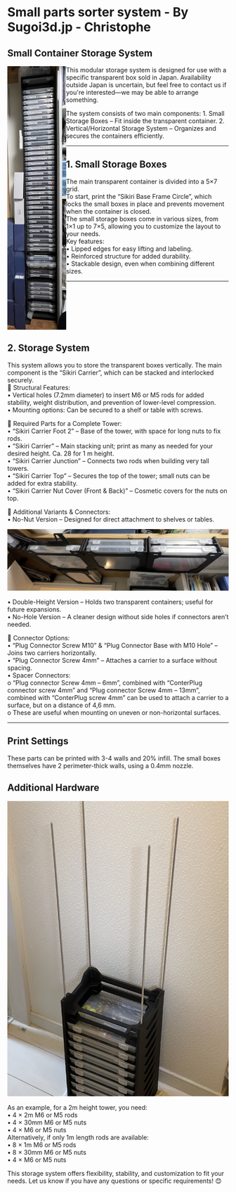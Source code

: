 # Small parts sorter system - By Sugoi3d.jp - Christophe

## Small Container Storage System

<img src="Images/2m_tower.jpg" alt="2m_tower" align="left" height="600px" margin-right ="16px" />

This modular storage system is designed for use with a specific transparent box sold in Japan. Availability outside Japan is uncertain, but feel free to contact us if you're interested—we may be able to arrange something.



The system consists of two main components:
    1.	Small Storage Boxes – Fit inside the transparent container.
    2.	Vertical/Horizontal Storage System – Organizes and secures the containers efficiently.
________________________________________
## 1. Small Storage Boxes
The main transparent container is divided into a 5×7 grid.  
To start, print the “Sikiri Base Frame Circle”, which locks the small boxes in place and prevents movement when the container is closed.  
The small storage boxes come in various sizes, from 1×1 up to 7×5, allowing you to customize the layout to your needs.    
Key features:  
•	Lipped edges for easy lifting and labeling.  
•	Reinforced structure for added durability.  
•	Stackable design, even when combining different sizes.  
________________________________________
<br clear="left"/>

## 2. Storage System

This system allows you to store the transparent boxes vertically. The main component is the “Sikiri Carrier”, which can be stacked and interlocked securely.  
🔹 Structural Features:  
•	Vertical holes (7.2mm diameter) to insert M6 or M5 rods for added stability, weight distribution, and prevention of lower-level compression.  
•	Mounting options: Can be secured to a shelf or table with screws.  

🔹 Required Parts for a Complete Tower:  
•	“Sikiri Carrier Foot 2” – Base of the tower, with space for long nuts to fix rods.  
•	“Sikiri Carrier” – Main stacking unit; print as many as needed for your desired height. Ca. 28 for 1 m height.  
•	“Sikiri Carrier Junction” – Connects two rods when building very tall towers.  
•	“Sikiri Carrier Top” – Secures the top of the tower; small nuts can be added for extra  stability.  
•	“Sikiri Carrier Nut Cover (Front & Back)” – Cosmetic covers for the nuts on top.  

🔹 Additional Variants & Connectors:  
•	No-Nut Version – Designed for direct attachment to shelves or tables.  

![Shelf-mode](Images/Shelf-mode.jpg)

•	Double-Height Version – Holds two transparent containers; useful for future expansions.  
•	No-Hole Version – A cleaner design without side holes if connectors aren’t needed.  
  
🔹 Connector Options:  
•	“Plug Connector Screw M10” & “Plug Connector Base with M10 Hole” – Joins two carriers horizontally.  
•	“Plug Connector Screw 4mm” – Attaches a carrier to a surface without spacing.  
•	Spacer Connectors:   
o	“Plug connector Screw 4mm – 6mm”, combined with “ConterPlug connector screw 4mm” and “Plug connector Screw 4mm – 13mm”, combined with “ConterPlug screw 4mm” can be used to attach a carrier to a surface, but on a distance of 4,6 mm.   
o	These are useful when mounting on uneven or non-horizontal surfaces.  
________________________________________

## Print Settings
These parts can be printed with 3-4 walls and 20% infill. The small boxes themselves have 2 perimeter-thick walls, using a 0.4mm nozzle.

## Additional Hardware

![Build_time](Images/Build_time.jpg)

As an example, for a 2m height tower, you need:  
•	4 × 2m M6 or M5 rods  
•	4 × 30mm M6 or M5 nuts  
•	4 × M6 or M5 nuts  
Alternatively, if only 1m length rods are available:  
•	8 × 1m M6 or M5 rods  
•	8 × 30mm M6 or M5 nuts  
•	4 × M6 or M5 nuts  
  
This storage system offers flexibility, stability, and customization to fit your needs. Let us know if you have any questions or specific requirements! 😊
